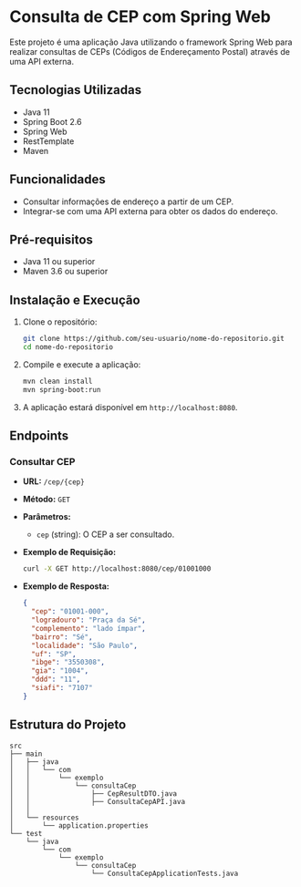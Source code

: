 # Consulta de CEP com Spring Web

Este projeto é uma aplicação Java utilizando o framework Spring Web para realizar consultas de CEPs (Códigos de Endereçamento Postal) através de uma API externa. 

## Tecnologias Utilizadas

- Java 11
- Spring Boot 2.6
- Spring Web
- RestTemplate
- Maven

## Funcionalidades

- Consultar informações de endereço a partir de um CEP.
- Integrar-se com uma API externa para obter os dados do endereço.

## Pré-requisitos

- Java 11 ou superior
- Maven 3.6 ou superior

## Instalação e Execução

1. Clone o repositório:
    ```sh
    git clone https://github.com/seu-usuario/nome-do-repositorio.git
    cd nome-do-repositorio
    ```

2. Compile e execute a aplicação:
    ```sh
    mvn clean install
    mvn spring-boot:run
    ```

3. A aplicação estará disponível em `http://localhost:8080`.

## Endpoints

### Consultar CEP

- **URL:** `/cep/{cep}`
- **Método:** `GET`
- **Parâmetros:**
  - `cep` (string): O CEP a ser consultado.

- **Exemplo de Requisição:**
    ```sh
    curl -X GET http://localhost:8080/cep/01001000
    ```

- **Exemplo de Resposta:**
    ```json
    {
      "cep": "01001-000",
      "logradouro": "Praça da Sé",
      "complemento": "lado ímpar",
      "bairro": "Sé",
      "localidade": "São Paulo",
      "uf": "SP",
      "ibge": "3550308",
      "gia": "1004",
      "ddd": "11",
      "siafi": "7107"
    }
    ```

## Estrutura do Projeto

```plaintext
src
├── main
│   ├── java
│   │   └── com
│   │       └── exemplo
│   │           └── consultaCep
│   │               ├── CepResultDTO.java
│   │               ├── ConsultaCepAPI.java
│   │                   
│   └── resources
│       └── application.properties
└── test
    └── java
        └── com
            └── exemplo
                └── consultaCep
                    └── ConsultaCepApplicationTests.java
